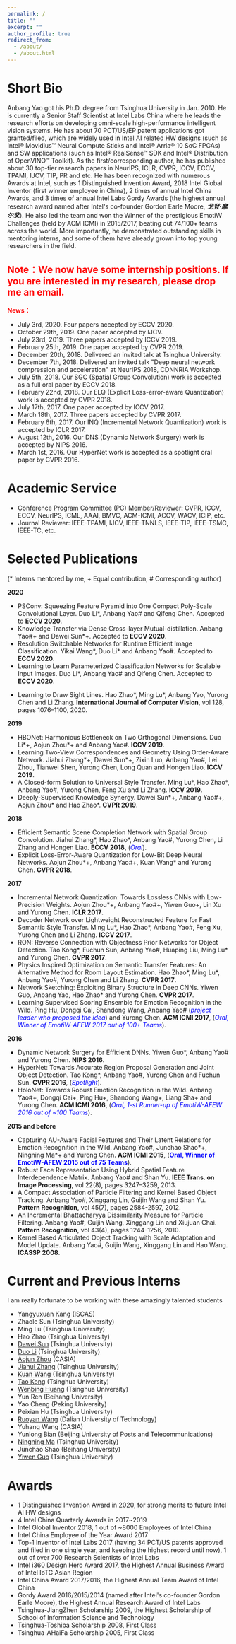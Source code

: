 ```yaml
---
permalink: /
title: ""
excerpt: ""
author_profile: true
redirect_from: 
  - /about/
  - /about.html
---
```


Short Bio
=====

Anbang Yao got his Ph.D. degree from Tsinghua University in Jan. 2010. He is currently a Senior Staff Scientist at Intel Labs China where he leads the research efforts on developing omni-scale high-performance intelligent vision systems. He has about 70 PCT/US/EP patent applications got granted/filed, which are widely used in Intel AI related HW designs (such as Intel® Movidius™ Neural Compute Sticks and Intel® Arria® 10  SoC FPGAs) and SW applications (such as Intel® RealSense™ SDK and Intel® Distribution of OpenVINO™ Toolkit). As the first/corresponding author, he has published about 30 top-tier research papers in NeurIPS, ICLR, CVPR, ICCV, ECCV, TPAMI, IJCV, TIP, PR and etc. He has been recognized with numerous Awards at Intel, such as 1 Distinguished Invention Award, 2018 Intel Global Inventor (first winner employee in China), 2 times of annual Intel China Awards, and 3 times of annual Intel Labs Gordy Awards (the highest annual research award named after Intel's co-founder Gordon Earle Moore, ***戈登·摩尔奖***). He also led the team and won the Winner of the prestigious EmotiW Challenges (held by ACM ICMI) in 2015/2017, beating out 74/100+ teams across the world. More importantly, he demonstrated outstanding skills in mentoring interns, and some of them have already grown into top young researchers in the field.

<font color="red">**Note**：We now have some internship positions. If you are interested in my research, please drop me an email. </font> 
---
**<font color="red">News：</font>** 
<!--+ July 9th, 2020. One paper accepted by CVIU.-->
+ July 3rd, 2020. Four papers accepted by ECCV 2020.
+ October 29th, 2019. One paper accepted by IJCV.
+ July 23rd, 2019. Three papers accepted by ICCV 2019.
+ February 25th, 2019. One paper accepted by CVPR 2019.
+ December 20th, 2018. Delivered an invited talk at Tsinghua University.
+ December 7th, 2018. Delivered an invited talk "Deep neural network compression and acceleration" at NeurIPS 2018, CDNNRIA Workshop.
+ July 5th, 2018. Our SGC (Spatial Group Convolution) work is accepted as a full oral paper by ECCV 2018.
+ February 22nd, 2018. Our ELQ (Explicit Loss-error-aware Quantization) work is accepted by CVPR 2018.
+ July 17th, 2017. One paper accepted by ICCV 2017.
+ March 18th, 2017. Three papers accepted by CVPR 2017.
+ February 6th, 2017. Our INQ (Incremental Network Quantization) work is accepted by ICLR 2017.
+ August 12th, 2016. Our DNS (Dynamic Network Surgery) work is accepted by NIPS 2016.
+ March 1st, 2016. Our HyperNet work is accepted as a spotlight oral paper by CVPR 2016.

Academic Service
=====

+ Conference Program Committee (PC) Member/Reviewer: CVPR, ICCV, ECCV, NeurIPS, ICML, AAAI, BMVC, ACM-ICMI, ACCV, WACV, ICIP, etc.
+ Journal Reviewer: IEEE-TPAMI, IJCV, IEEE-TNNLS, IEEE-TIP, IEEE-TSMC, IEEE-TC, etc.

Selected Publications
=====

(\* Interns mentored by me, \+ Equal contribution, \# Corresponding author)

**2020**

+ PSConv: Squeezing Feature Pyramid into One Compact Poly-Scale Convolutional Layer. Duo Li\*, Anbang Yao\# and Qifeng Chen. Accepted to **ECCV 2020**.
+ Knowledge Transfer via Dense Cross-layer Mutual-distillation. Anbang Yao\#\+ and Dawei Sun\*+. Accepted to **ECCV 2020**.
+ Resolution Switchable Networks for Runtime Efficient Image Classification. Yikai Wang\*, Duo Li\* and Anbang Yao\#. Accepted to **ECCV 2020**.
+ Learning to Learn Parameterized Classification Networks for Scalable Input Images. Duo Li\*, Anbang Yao\# and Qifeng Chen. Accepted to **ECCV 2020**.
<!--+ Pointly-supervised Scene Parsing with Uncertainty Mixture. Hao Zhao\*, Ming Lu\*, Anbang Yao, Yiwen Guo, Yurong Chen and Li Zhang. Accepted to **Computer Vision and Image Understanding**.-->
+ Learning to Draw Sight Lines. Hao Zhao\*, Ming Lu\*, Anbang Yao, Yurong Chen and Li Zhang. **International Journal of Computer Vision**,  vol 128, pages 1076–1100, 2020.

**2019**

+ HBONet: Harmonious Bottleneck on Two Orthogonal Dimensions. Duo Li\*\+, Aojun Zhou\*\+ and Anbang Yao\#. **ICCV 2019**.
+ Learning Two-View Correspondences and Geometry Using Order-Aware Network. Jiahui Zhang\*\+, Dawei Sun\*\+, Zixin Luo, Anbang Yao\#, Lei Zhou, Tianwei Shen, Yurong Chen, Long Quan and Hongen Liao. **ICCV 2019**.
+ A Closed-form Solution to Universal Style Transfer. Ming Lu\*, Hao Zhao\*, Anbang Yao\#, Yurong Chen, Feng Xu and Li Zhang. **ICCV 2019**.
+ Deeply-Supervised Knowledge Synergy. Dawei Sun\*\+, Anbang Yao\#\+, Aojun Zhou\* and Hao Zhao\*. **CVPR 2019**.

**2018**

+ Efficient Semantic Scene Completion Network with Spatial Group Convolution. Jiahui Zhang\*, Hao Zhao\*, Anbang Yao\#, Yurong Chen, Li Zhang and Hongen Liao. **ECCV 2018**, (<font color="blue">*Oral*</font>).
+ Explicit Loss-Error-Aware Quantization for Low-Bit Deep Neural Networks.  Aojun Zhou\*\+, Anbang Yao\#\+, Kuan Wang\* and Yurong Chen. **CVPR 2018**.

**2017**

+ Incremental Network Quantization: Towards Lossless CNNs with Low-Precision Weights. Aojun Zhou\*\+, Anbang Yao\#\+, Yiwen Guo\+, Lin Xu and Yurong Chen. **ICLR 2017**.
+ Decoder Network over Lightweight Reconstructed Feature for Fast Semantic Style Transfer. Ming Lu\*, Hao Zhao\*, Anbang Yao\#, Feng Xu, Yurong Chen and Li Zhang. **ICCV 2017**.
+ RON: Reverse Connection with Objectness Prior Networks for Object Detection. Tao Kong\*, Fuchun Sun, Anbang Yao\#, Huaping Liu, Ming Lu\* and Yurong Chen. **CVPR 2017**.
+ Physics Inspired Optimization on Semantic Transfer Features: An Alternative Method for Room Layout Estimation. Hao Zhao\*, Ming Lu\*, Anbang Yao\#, Yurong Chen and Li Zhang. **CVPR 2017**.
+ Network Sketching: Exploiting Binary Structure in Deep CNNs. Yiwen Guo, Anbang Yao, Hao Zhao\* and Yurong Chen. **CVPR 2017**.
+ Learning Supervised Scoring Ensemble for Emotion Recognition in the Wild. Ping Hu, Dongqi Cai, Shandong Wang, Anbang Yao\# (<font color="blue">*project leader who proposed the idea*</font>) and Yurong Chen. **ACM ICMI 2017**, (<font color="blue">*Oral, Winner of EmotiW-AFEW 2017 out of 100+ Teams*</font>).

**2016**

+ Dynamic Network Surgery for Efficient DNNs. Yiwen Guo\*, Anbang Yao\# and Yurong Chen. **NIPS 2016**.
+ HyperNet: Towards Accurate Region Proposal Generation and Joint Object Detection. Tao Kong\*, Anbang Yao\#, Yurong Chen and Fuchun Sun. **CVPR 2016**, (<font color="blue">*Spotlight*</font>).
+ HoloNet: Towards Robust Emotion Recognition in the Wild. Anbang Yao\#\+, Dongqi Cai\+, Ping Hu\+, Shandong Wang\+, Liang Sha\+ and Yurong Chen. **ACM ICMI 2016**, (<font color="blue">*Oral, 1-st Runner-up of EmotiW-AFEW 2016 out of ~100 Teams*</font>).

**2015 and before**

+ Capturing AU-Aware Facial Features and Their Latent Relations for Emotion Recognition in the Wild. Anbang Yao\#, Junchao Shao\*\+, Ningning Ma\*\+ and Yurong Chen. **ACM ICMI 2015**, (<font color="blue">**Oral, Winner of EmotiW-AFEW 2015 out of 75 Teams**</font>).
+ Robust Face Representation Using Hybrid Spatial Feature Interdependence Matrix. Anbang Yao\# and Shan Yu. **IEEE Trans. on Image Processing**, vol 22(8), pages 3247–3259, 2013.
+ A Compact Association of Particle Filtering and Kernel Based Object Tracking. Anbang Yao\#, Xinggang Lin, Guijin Wang and Shan Yu. **Pattern Recognition**, vol 45(7), pages 2584-2597, 2012.
+ An Incremental Bhattacharyya Dissimilarity Measure for Particle Filtering. Anbang Yao\#, Guijin Wang, Xinggang Lin and Xiujuan Chai. **Pattern Recognition**, vol 43(4), pages 1244-1256, 2010.
+ Kernel Based Articulated Object Tracking with Scale Adaptation and Model Update. Anbang Yao\#, Guijin Wang, Xinggang Lin and Hao Wang. **ICASSP 2008**.

Current and Previous Interns
=====

I am really fortunate to be working with these amazingly talented students

+ Yangyuxuan Kang (ISCAS)
+ Zhaole Sun (Tsinghua University)
+ Ming Lu (Tsinghua University)
+ Hao Zhao (Tsinghua University)
+ [Dawei Sun](https://daweisun.me) (Tsinghua University)
+ [Duo Li](http://home.cse.ust.hk/~dlibh/) (Tsinghua University)
+ [Aojun Zhou](https://scholar.google.com/citations?user=cC8lXi8AAAAJ&hl=zh-CN) (CASIA) 
+ [Jiahui Zhang](https://scholar.google.com/citations?user=l8YDfhgAAAAJ&hl=en) (Tsinghua University)
+ [Kuan Wang](https://scholar.google.com/citations?user=sGtYJngAAAAJ&hl=en) (Tsinghua University)
+ [Tao Kong](https://scholar.google.com/citations?user=kSUXLPkAAAAJ&hl=en) (Tsinghua University) 
+ [Wenbing Huang](https://sites.google.com/site/wenbinghuangshomepage/) (Tsinghua University) 
+ Yun Ren (Beihang University) 
+ Yao Cheng (Peking University) 
+ Peixian Hu (Tsinghua University) 
+ [Ruoyan Wang](https://www.linkedin.com/in/ruoyan-wang) (Dalian University of Technology) 
+ Yuhang Wang (CASIA)
+ Yunlong Bian (Beijing University of Posts and Telecommunications) 
+ [Ningning Ma](https://scholar.google.com/citations?user=vOAzYlcAAAAJ&hl=en&oi=sra) (Tsinghua University) 
+ Junchao Shao (Beihang University) 
+ [Yiwen Guo](https://scholar.google.com/citations?user=oi_lEwYAAAAJ&hl=en) (Tsinghua University)

Awards
=====
+ 1 Distinguished Invention Award in 2020, for strong merits to future Intel AI HW designs
+ 4 Intel China Quarterly Awards in 2017~2019
+ Intel Global Inventor 2018, 1 out of ~8000 Employees of Intel China 
+ Intel China Employee of the Year Award 2017 	
+ Top-1 Inventor of Intel Labs 2017 (having 34 PCT/US patents approved and filed in one single year, and keeping the highest record until now), 1 out of over 700 Research Scientists of Intel Labs 
+ Intel i360 Design Hero Award 2017, the Highest Annual Business Award of Intel IoTG Asian Region 
+ Intel China Award 2017/2016, the Highest Annual Team Award of Intel China 
+ Gordy Award 2016/2015/2014 (named after Intel's co-founder Gordon Earle Moore), the Highest Annual Research Award of Intel Labs
+ Tsinghua-JiangZhen Scholarship 2009, the Highest Scholarship of School of Information Science and Technology 
+ Tsinghua-Toshiba Scholarship 2008, First Class	
+ Tsinghua-AHaiFa Scholarship 2005, First Class

